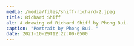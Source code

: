 ```yaml
---
media: /media/files/shiff-richard-2.jpeg
title: Richard Shiff
alt: A drawing of Richard Shiff by Phong Bui.
caption: "Portrait by Phong Bui. "
date: 2021-10-29T12:22:00-0500
---
```

